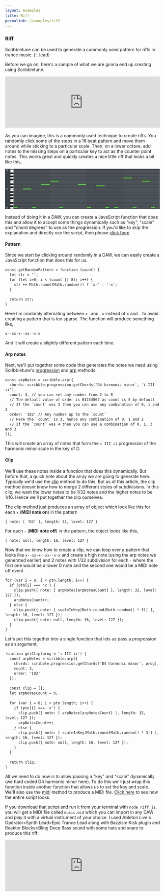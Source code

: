 ```yaml
---
layout: examples
title: Riff
permalink: /examples/riff
--- 
```


### Riff
Scribbletune can be used to generate a commonly used pattern for riffs in trance music.
{: .lead}

Before we go on, here's a sample of what we are gonna end up creating using Scribbletune.

<iframe width="100%" height="166" scrolling="no" frameborder="no" allow="autoplay" src="https://w.soundcloud.com/player/?url=https%3A//api.soundcloud.com/tracks/535502394&color=%230c0809&auto_play=false&hide_related=false&show_comments=true&show_user=true&show_reposts=false&show_teaser=true"></iframe>

As you can imagine, this is a commonly used technique to create riffs. You randomly click some of the steps in a 16 beat pattern and move them around while sticking to a particular scale. Then, on a lower octave, add notes to the missing steps on a particular key to act as the counter point notes. This works great and quickly creates a nice little riff that looks a bit like this,

![Quarter notes](/images/riff-piano-roll.png)

Instead of doing it in a DAW, you can create a JavaScript function that does this and allow it to accept some things dynamically such as "key", "scale" and "chord degrees" to use as the progression. If you'd like to skip the explanation and directly use the script, then please [click here](https://gist.github.com/walmik/f3d2a0557810c68fa2e40ecff9f32343)

#### Pattern

Since we start by clicking around randomly in a DAW, we can easily create a JavaScript function that does this for us.

```
const getRandomPattern = function (count) {
  let str = '';
  for (let i=0; i < (count || 8); i++) {
    str += Math.round(Math.random()) ? 'x-' : '-x';
  }
  
  return str;
}
```
Here I m randomly alternating between `x-` and `-x` instead of `x` and `-` to avoid creating a pattern that is too sparse. The function will produce something like,

```
x--xx-x--xx--x-x
```

And it will create a slightly different pattern each time. 

#### Arp notes
Next, we'll put together some code that generates the notes we need using Scribbletune's [progression](/documentation/core/progression) and [arp](/documentation/core/arp) methods.

```
const arpNotes = scribble.arp({
  chords: scribble.progression.getChords('D4 harmonic minor', 'i III ii'),
  count: 3, // you can set any number from 2 to 8
  // The default value of order is 01234567 as count is 8 by default
  // If the `count` was 3 then you can use any combination of 0, 1 and 2
  order: '102' // Any number up to the `count`
  // Here the `count` is 3, hence any combination of 0, 1 and 2
  // If the `count` was 4 then you can use a combination of 0, 1, 3 and 3
});
```

This will create an array of notes that form the `i III ii` progression of the harmonic minor scale in the key of D.

#### Clip
We'll use these notes inside a function that does this dynamically. But before that, a quick note about the array we are going to generate here. Typically we'd use the [clip](/documentation/core/clip) method to do this. But as of this article, the clip method doesnt know how to merge 2 different styles of subdivisions. In this clip, we want the lower notes to be 1/32 notes and the higher notes to be 1/16. Hence we'll put together the clip ourselves.

The clip method just produces an array of object which look like this for each `x` (**MIDI note on**) in the pattern

```
{ note: [ 'D4' ], length: 32, level: 127 }
```

For each `-` (**MIDI note off**) in the pattern, the object looks like this,
```
{ note: null, length: 16, level: 127 }
```

Now that we know how to create a clip, we can loop over a pattern that looks like `x--xx-x--xx--x-x` and create a high note (using the arp notes we generated earlier) and 2 notes with 1/32 subdivision for each `-` where the first one would be a lower D note and the second one would be a MIDI note off event.

```
for (var i = 0; i < ptn.length; i++) {
  if (ptn[i] === 'x') {
    clip.push({ note: [ arpNotes[arpNotesCount] ], length: 32, level: 127 });
    arpNotesCount++;
  } else {
    clip.push({ note: [ scaleInKey[Math.round(Math.random() * 3)] ], length: 16, level: 127 });
    clip.push({ note: null, length: 16, level: 127 });
  }
}
```

Let's put this together into a single function that lets us pass a progression as an argument,

```
function getClip(prog = 'i III ii') {
  const arpNotes = scribble.arp({
    chords: scribble.progression.getChords('D4 harmonic minor', prog),
    count: 3,
    order: '102'
  });

  const clip = [];
  let arpNotesCount = 0;

  for (var i = 0; i < ptn.length; i++) {
    if (ptn[i] === 'x') {
      clip.push({ note: [ arpNotes[arpNotesCount] ], length: 32, level: 127 });
      arpNotesCount++;
    } else {
      clip.push({ note: [ scaleInKey[Math.round(Math.random() * 3)] ], length: 16, level: 127 });
      clip.push({ note: null, length: 16, level: 127 });
    }
  }

  return clip;
}
```

All we need to do now is to allow passing a "key" and "scale" dynamically (we hard coded D4 harmonic minor here). To do this we'll just wrap this function inside another function that allows us to set the key and scale. We'll also use the [midi](/documentation/core/midi) method to produce a MIDI file. [Click here](https://gist.github.com/walmik/f3d2a0557810c68fa2e40ecff9f32343) to see how the entire script looks.

If you download that script and run it from your terminal with `node riff.js`, you will get a MIDI file called `music.mid` which you can import in any DAW and play it with a virtual instrument of your choice. I used Ableton Live's Operator>Synth Lead>Epic Trance Lead along with Bazzism Kick plugin and Reaktor Blocks>Bling Deep Bass sound with some hats and snare to produce this riff:

<iframe width="100%" height="166" scrolling="no" frameborder="no" allow="autoplay" src="https://w.soundcloud.com/player/?url=https%3A//api.soundcloud.com/tracks/535502394&color=%230c0809&auto_play=false&hide_related=false&show_comments=true&show_user=true&show_reposts=false&show_teaser=true"></iframe>



